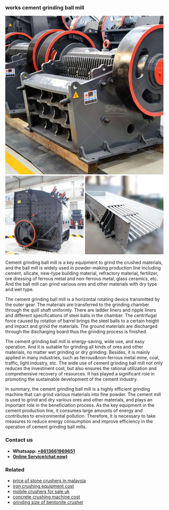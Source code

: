 <h3>works cement grinding ball mill</h3><img src='1708666548.jpg' alt=''><p>Cement grinding ball mill is a key equipment to grind the crushed materials, and the ball mill is widely used in powder-making production line including cement, silicate, new-type building material, refractory material, fertilizer, ore dressing of ferrous metal and non-ferrous metal, glass ceramics, etc. And the ball mill can grind various ores and other materials with dry type and wet type.</p><p>The cement grinding ball mill is a horizontal rotating device transmitted by the outer gear. The materials are transferred to the grinding chamber through the quill shaft uniformly. There are ladder liners and ripple liners and different specifications of steel balls in the chamber. The centrifugal force caused by rotation of barrel brings the steel balls to a certain height and impact and grind the materials. The ground materials are discharged through the discharging board thus the grinding process is finished.</p><p>The cement grinding ball mill is energy-saving, wide use, and easy operation. And it is suitable for grinding all kinds of ores and other materials, no matter wet grinding or dry grinding. Besides, it is mainly applied in many industries, such as ferrous&non-ferrous metal mine, coal, traffic, light industry, etc. The wide use of cement grinding ball mill not only reduces the investment cost, but also ensures the rational utilization and comprehensive recovery of resources. It has played a significant role in promoting the sustainable development of the cement industry.</p><p>In summary, the cement grinding ball mill is a highly efficient grinding machine that can grind various materials into fine powder. The cement mill is used to grind and dry various ores and other materials, and plays an important role in the beneficiation process. As the key equipment in the cement production line, it consumes large amounts of energy and contributes to environmental pollution. Therefore, it is necessary to take measures to reduce energy consumption and improve efficiency in the operation of cement grinding ball mills.</p><h3>Contact us</h3><ul><li><strong>Whatsapp:&nbsp;<a href="https://wa.me/8613661969651">+8613661969651</a></strong></li><li><a href="https://swt.shibang-china.com/?git&amp;zhl&amp;works cement grinding ball mill"><strong>Online Service(chat now)</strong></a></li></ul><h3>Related</h3><ul><li><a href='price of stone crushers in malaysia.md'>price of stone crushers in malaysia</a></li><li><a href='iron crushing equipment cost.md'>iron crushing equipment cost</a></li><li><a href='mobile crushers for sale uk.md'>mobile crushers for sale uk</a></li><li><a href='concrete crushing machine cost.md'>concrete crushing machine cost</a></li><li><a href='grinding size of bentonite crusher.md'>grinding size of bentonite crusher</a></li></ul>